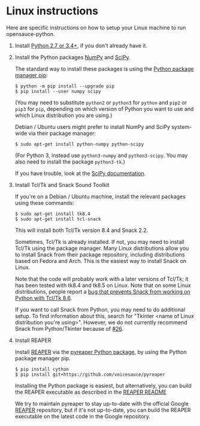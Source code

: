 Linux instructions
==================

Here are specific instructions on how to setup your Linux machine to run
opensauce-python.

1.  Install [Python 2.7 or 3.4+](https://www.python.org/), if you don't already
    have it.

2.  Install the Python packages [NumPy](http://www.numpy.org/) and
    [SciPy](https://www.scipy.org/).

    The standard way to install these packages is using the
    [Python package manager pip](https://packaging.python.org/installing/):

        $ python -m pip install --upgrade pip
        $ pip install --user numpy scipy

    (You may need to substitute `python2` or `python3` for `python` and `pip2`
    or `pip3` for `pip`, depending on which version of Python you want to use
    and which Linux distribution you are using.)

    Debian / Ubuntu users might prefer to install NumPy and SciPy system-wide
    via their package manager:

        $ sudo apt-get install python-numpy python-scipy

    (For Python 3, instead use `python3-numpy` and `python3-scipy`.  You may
    also need to install the package `python3-tk`.)

    If you have trouble, look at the
    [SciPy documentation](https://www.scipy.org/install.html).

3.  Install Tcl/Tk and Snack Sound Toolkit

    If you're on a Debian / Ubuntu machine, install the relevant packages using
    these commands:

        $ sudo apt-get install tk8.4
        $ sudo apt-get install tcl-snack

    This will install both Tcl/Tk version 8.4 and Snack 2.2.

    Sometimes, Tcl/Tk is already installed.  If not, you may need to install
    Tcl/Tk using the package manager.  Many Linux distributions allow you to
    install Snack from their package repository, including distributions based
    on Fedora and Arch.  This is the easiest way to install Snack on Linux.

    Note that the code will probably work with a later versions of Tcl/Tk; it
    has been tested with tk8.4 and tk8.5 on Linux.  Note that on some Linux
    distributions, people report a [bug that prevents Snack from working on Python with Tcl/Tk 8.6](https://bugs.launchpad.net/ubuntu/+source/snack/+bug/1510562).

    If you want to call Snack from Python, you may need to do additional setup.
    To find information about this, search for "Tkinter <name of Linux
    distribution you're using>".  However, we do not currently recommend
    Snack from Python/Tkinter because of
    [#26](https://github.com/voicesauce/opensauce-python/issues/26).

4.  Install REAPER

    Install [REAPER](https://github.com/google/REAPER) via the
    [pyreaper Python package](https://github.com/voicesauce/pyreaper), by using
    the Python package manager pip.

        $ pip install cython
        $ pip install git+https://github.com/voicesauce/pyreaper

    Installing the Python package is easiest, but alternatively, you can
    build the REAPER executable as described in the
    [REAPER README](https://github.com/google/REAPER/README.md)

    We try to maintain pyreaper to stay up-to-date with the official Google
    [REAPER](https://github.com/google/REAPER) repository, but if it's not
    up-to-date, you can build the REAPER executable on the latest code in
    the Google repository.
